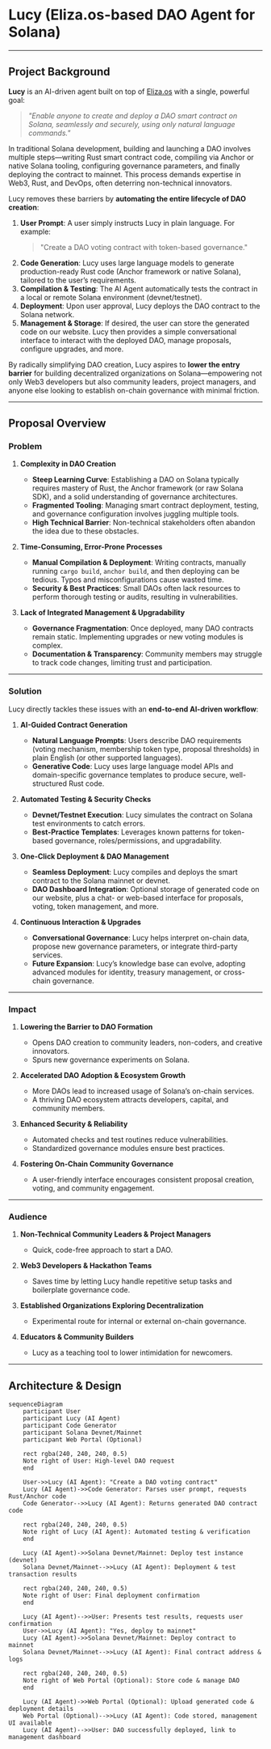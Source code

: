 # Lucy (Eliza.os-based DAO Agent for Solana)

---

## Project Background
**Lucy** is an AI-driven agent built on top of [Eliza.os](https://github.com/cybermancy/eliza.os) with a single, powerful goal:  
> *"Enable anyone to create and deploy a DAO smart contract on Solana, seamlessly and securely, using only natural language commands."*

In traditional Solana development, building and launching a DAO involves multiple steps—writing Rust smart contract code, compiling via Anchor or native Solana tooling, configuring governance parameters, and finally deploying the contract to mainnet. This process demands expertise in Web3, Rust, and DevOps, often deterring non-technical innovators.

Lucy removes these barriers by **automating the entire lifecycle of DAO creation**:

1. **User Prompt**: A user simply instructs Lucy in plain language. For example:  
   > "Create a DAO voting contract with token-based governance."
2. **Code Generation**: Lucy uses large language models to generate production-ready Rust code (Anchor framework or native Solana), tailored to the user’s requirements.
3. **Compilation & Testing**: The AI Agent automatically tests the contract in a local or remote Solana environment (devnet/testnet).
4. **Deployment**: Upon user approval, Lucy deploys the DAO contract to the Solana network.
5. **Management & Storage**: If desired, the user can store the generated code on our website. Lucy then provides a simple conversational interface to interact with the deployed DAO, manage proposals, configure upgrades, and more.

By radically simplifying DAO creation, Lucy aspires to **lower the entry barrier** for building decentralized organizations on Solana—empowering not only Web3 developers but also community leaders, project managers, and anyone else looking to establish on-chain governance with minimal friction.

---

## Proposal Overview

### Problem

1. **Complexity in DAO Creation**
   - **Steep Learning Curve**: Establishing a DAO on Solana typically requires mastery of Rust, the Anchor framework (or raw Solana SDK), and a solid understanding of governance architectures.  
   - **Fragmented Tooling**: Managing smart contract deployment, testing, and governance configuration involves juggling multiple tools.  
   - **High Technical Barrier**: Non-technical stakeholders often abandon the idea due to these obstacles.

2. **Time-Consuming, Error-Prone Processes**
   - **Manual Compilation & Deployment**: Writing contracts, manually running `cargo build`, `anchor build`, and then deploying can be tedious. Typos and misconfigurations cause wasted time.  
   - **Security & Best Practices**: Small DAOs often lack resources to perform thorough testing or audits, resulting in vulnerabilities.

3. **Lack of Integrated Management & Upgradability**
   - **Governance Fragmentation**: Once deployed, many DAO contracts remain static. Implementing upgrades or new voting modules is complex.  
   - **Documentation & Transparency**: Community members may struggle to track code changes, limiting trust and participation.

---

### Solution

Lucy directly tackles these issues with an **end-to-end AI-driven workflow**:

1. **AI-Guided Contract Generation**
   - **Natural Language Prompts**: Users describe DAO requirements (voting mechanism, membership token type, proposal thresholds) in plain English (or other supported languages).  
   - **Generative Code**: Lucy uses large language model APIs and domain-specific governance templates to produce secure, well-structured Rust code.

2. **Automated Testing & Security Checks**
   - **Devnet/Testnet Execution**: Lucy simulates the contract on Solana test environments to catch errors.  
   - **Best-Practice Templates**: Leverages known patterns for token-based governance, roles/permissions, and upgradability.

3. **One-Click Deployment & DAO Management**
   - **Seamless Deployment**: Lucy compiles and deploys the smart contract to the Solana mainnet or devnet.  
   - **DAO Dashboard Integration**: Optional storage of generated code on our website, plus a chat- or web-based interface for proposals, voting, token management, and more.

4. **Continuous Interaction & Upgrades**
   - **Conversational Governance**: Lucy helps interpret on-chain data, propose new governance parameters, or integrate third-party services.  
   - **Future Expansion**: Lucy’s knowledge base can evolve, adopting advanced modules for identity, treasury management, or cross-chain governance.

---

### Impact

1. **Lowering the Barrier to DAO Formation**
   - Opens DAO creation to community leaders, non-coders, and creative innovators.  
   - Spurs new governance experiments on Solana.

2. **Accelerated DAO Adoption & Ecosystem Growth**
   - More DAOs lead to increased usage of Solana’s on-chain services.  
   - A thriving DAO ecosystem attracts developers, capital, and community members.

3. **Enhanced Security & Reliability**
   - Automated checks and test routines reduce vulnerabilities.  
   - Standardized governance modules ensure best practices.

4. **Fostering On-Chain Community Governance**
   - A user-friendly interface encourages consistent proposal creation, voting, and community engagement.

---

### Audience

1. **Non-Technical Community Leaders & Project Managers**
   - Quick, code-free approach to start a DAO.

2. **Web3 Developers & Hackathon Teams**
   - Saves time by letting Lucy handle repetitive setup tasks and boilerplate governance code.

3. **Established Organizations Exploring Decentralization**
   - Experimental route for internal or external on-chain governance.

4. **Educators & Community Builders**
   - Lucy as a teaching tool to lower intimidation for newcomers.

---

## Architecture & Design

```mermaid
sequenceDiagram
    participant User
    participant Lucy (AI Agent)
    participant Code Generator
    participant Solana Devnet/Mainnet
    participant Web Portal (Optional)

    rect rgba(240, 240, 240, 0.5)
    Note right of User: High-level DAO request
    end
    
    User->>Lucy (AI Agent): "Create a DAO voting contract"
    Lucy (AI Agent)->>Code Generator: Parses user prompt, requests Rust/Anchor code
    Code Generator-->>Lucy (AI Agent): Returns generated DAO contract code

    rect rgba(240, 240, 240, 0.5)
    Note right of Lucy (AI Agent): Automated testing & verification
    end
    
    Lucy (AI Agent)->>Solana Devnet/Mainnet: Deploy test instance (devnet)
    Solana Devnet/Mainnet-->>Lucy (AI Agent): Deployment & test transaction results

    rect rgba(240, 240, 240, 0.5)
    Note right of User: Final deployment confirmation
    end
    
    Lucy (AI Agent)-->>User: Presents test results, requests user confirmation
    User->>Lucy (AI Agent): "Yes, deploy to mainnet"
    Lucy (AI Agent)->>Solana Devnet/Mainnet: Deploy contract to mainnet
    Solana Devnet/Mainnet-->>Lucy (AI Agent): Final contract address & logs

    rect rgba(240, 240, 240, 0.5)
    Note right of Web Portal (Optional): Store code & manage DAO
    end
    
    Lucy (AI Agent)->>Web Portal (Optional): Upload generated code & deployment details
    Web Portal (Optional)-->>Lucy (AI Agent): Code stored, management UI available
    Lucy (AI Agent)-->>User: DAO successfully deployed, link to management dashboard
